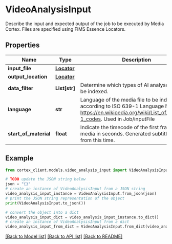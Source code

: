 # VideoAnalysisInput

Describe the input and expected output of the job to be executed by Media Cortex. Files are specified using FIMS Essence Locators.

## Properties

Name | Type | Description | Notes
------------ | ------------- | ------------- | -------------
**input_file** | [**Locator**](Locator.md) |  | 
**output_location** | [**Locator**](Locator.md) |  | 
**data_filter** | **List[str]** | Determine which types of AI analyses are to be indexed. | [optional] 
**language** | **str** | Language of the media file to be indexed according to ISO 639-1 Language Name. See https://en.wikipedia.org/wiki/List_of_ISO_639-1_codes.  Used in Job/inputFile | [optional] 
**start_of_material** | **float** | Indicate the timecode of the first frame in the media in seconds.  Generated subtitles start from this time. | [optional] 

## Example

```python
from cortex_client.models.video_analysis_input import VideoAnalysisInput

# TODO update the JSON string below
json = "{}"
# create an instance of VideoAnalysisInput from a JSON string
video_analysis_input_instance = VideoAnalysisInput.from_json(json)
# print the JSON string representation of the object
print(VideoAnalysisInput.to_json())

# convert the object into a dict
video_analysis_input_dict = video_analysis_input_instance.to_dict()
# create an instance of VideoAnalysisInput from a dict
video_analysis_input_from_dict = VideoAnalysisInput.from_dict(video_analysis_input_dict)
```
[[Back to Model list]](../README.md#documentation-for-models) [[Back to API list]](../README.md#documentation-for-api-endpoints) [[Back to README]](../README.md)


